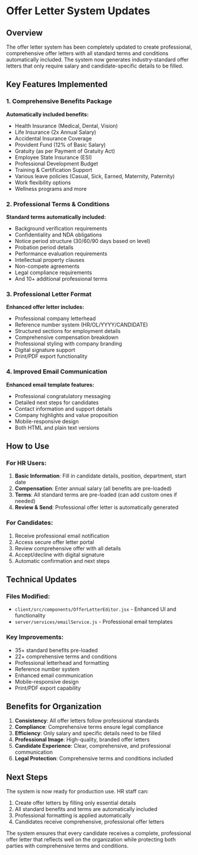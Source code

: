 # Offer Letter System Updates

## Overview
The offer letter system has been completely updated to create professional, comprehensive offer letters with all standard terms and conditions automatically included. The system now generates industry-standard offer letters that only require salary and candidate-specific details to be filled.

## Key Features Implemented

### 1. Comprehensive Benefits Package
**Automatically included benefits:**
- Health Insurance (Medical, Dental, Vision)
- Life Insurance (2x Annual Salary)
- Accidental Insurance Coverage
- Provident Fund (12% of Basic Salary)
- Gratuity (as per Payment of Gratuity Act)
- Employee State Insurance (ESI)
- Professional Development Budget
- Training & Certification Support
- Various leave policies (Casual, Sick, Earned, Maternity, Paternity)
- Work flexibility options
- Wellness programs and more

### 2. Professional Terms & Conditions
**Standard terms automatically included:**
- Background verification requirements
- Confidentiality and NDA obligations
- Notice period structure (30/60/90 days based on level)
- Probation period details
- Performance evaluation requirements
- Intellectual property clauses
- Non-compete agreements
- Legal compliance requirements
- And 10+ additional professional terms

### 3. Professional Letter Format
**Enhanced offer letter includes:**
- Professional company letterhead
- Reference number system (HR/OL/YYYY/CANDIDATE)
- Structured sections for employment details
- Comprehensive compensation breakdown
- Professional styling with company branding
- Digital signature support
- Print/PDF export functionality

### 4. Improved Email Communication
**Enhanced email template features:**
- Professional congratulatory messaging
- Detailed next steps for candidates
- Contact information and support details
- Company highlights and value proposition
- Mobile-responsive design
- Both HTML and plain text versions

## How to Use

### For HR Users:
1. **Basic Information**: Fill in candidate details, position, department, start date
2. **Compensation**: Enter annual salary (all benefits are pre-loaded)
3. **Terms**: All standard terms are pre-loaded (can add custom ones if needed)
4. **Review & Send**: Professional offer letter is automatically generated

### For Candidates:
1. Receive professional email notification
2. Access secure offer letter portal
3. Review comprehensive offer with all details
4. Accept/decline with digital signature
5. Automatic confirmation and next steps

## Technical Updates

### Files Modified:
- `client/src/components/OfferLetterEditor.jsx` - Enhanced UI and functionality
- `server/services/emailService.js` - Professional email templates

### Key Improvements:
- 35+ standard benefits pre-loaded
- 22+ comprehensive terms and conditions
- Professional letterhead and formatting
- Reference number system
- Enhanced email communication
- Mobile-responsive design
- Print/PDF export capability

## Benefits for Organization

1. **Consistency**: All offer letters follow professional standards
2. **Compliance**: Comprehensive terms ensure legal compliance
3. **Efficiency**: Only salary and specific details need to be filled
4. **Professional Image**: High-quality, branded offer letters
5. **Candidate Experience**: Clear, comprehensive, and professional communication
6. **Legal Protection**: Comprehensive terms and conditions included

## Next Steps

The system is now ready for production use. HR staff can:
1. Create offer letters by filling only essential details
2. All standard benefits and terms are automatically included
3. Professional formatting is applied automatically
4. Candidates receive comprehensive, professional offer letters

The system ensures that every candidate receives a complete, professional offer letter that reflects well on the organization while protecting both parties with comprehensive terms and conditions.
